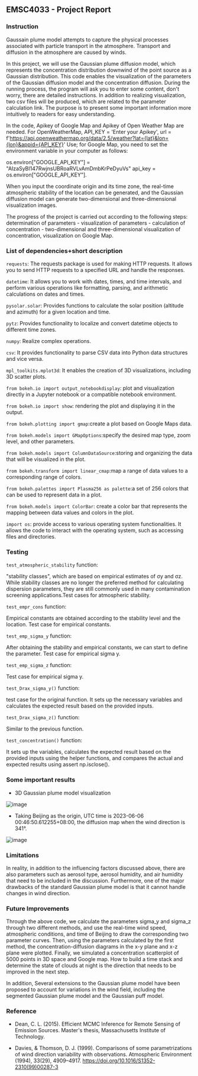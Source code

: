 ## EMSC4033 - Project Report

### Instruction

Gaussain plume model attempts to capture the physical processes associated with particle transport in the atmosphere. Transport and diffusion in the atmosphere are caused by winds.

In this project, we will use the Gaussian plume diffusion model, which represents the concentration distribution downwind of the point source as a Gaussian distribution. This code enables the visualization of the parameters of the Gaussian diffusion model and the concentration diffusion. During the running process, the program will ask you to enter some content, don't worry, there are detailed instructions. In addition to realizing visualization, two csv files will be produced, which are related to the parameter calculation link. The purpose is to present some important information more intuitively to readers for easy understanding.


In the code, Apikey of Google Map and Apikey of Open Weather Map are needed. For OpenWeatherMap, API_KEY = 'Enter your Apikey', url = f'https://api.openweathermap.org/data/2.5/weather?lat={lat}&lon={lon}&appid={API_KEY}' Use; for Google Map, you need to set the environment variable in your computer as follows: 

os.environ["GOOGLE_API_KEY"] = "AIzaSyBI147RwjnsUBRoaRVLvAmDmbKrPeDyuVs"           api_key = os.environ["GOOGLE_API_KEY"].


When you input the coordinate origin and its time zone, the real-time atmospheric stability of the location can be generated, and the Gaussian diffusion model can generate two-dimensional and three-dimensional visualization images.


The progress of the project is carried out according to the following steps: determination of parameters - visualization of parameters - calculation of concentration - two-dimensional and three-dimensional visualization of concentration, visualization on Google Map.

### List of dependencies+short description

`requests`: The requests package is used for making HTTP requests. It allows you to send HTTP requests to a specified URL and handle the responses.


`datetime`: It allows you to work with dates, times, and time intervals, and perform various operations like formatting, parsing, and arithmetic calculations on dates and times.


`pysolar.solar`: Provides functions to calculate the solar position (altitude and azimuth) for a given location and time. 


`pytz`: Provides functionality to localize and convert datetime objects to different time zones.


`numpy`: Realize complex operations.


`csv`: It provides functionality to parse CSV data into Python data structures and vice versa.


`mpl_toolkits.mplot3d`: It enables the creation of 3D visualizations, including 3D scatter plots.


`from bokeh.io import output_notebookdisplay`: plot and visualization directly in a Jupyter notebook or a compatible notebook environment.


`from bokeh.io import show`: rendering the plot and displaying it in the output.


`from bokeh.plotting import gmap`:create a plot based on Google Maps data.


`from bokeh.models import GMapOptions`:specify the desired map type, zoom level, and other parameters.


`from bokeh.models import ColumnDataSource`:storing and organizing the data that will be visualized in the plot.


`from bokeh.transform import linear_cmap`:map a range of data values to a corresponding range of colors.


`from bokeh.palettes import Plasma256 as palette`:a set of 256 colors that can be used to represent data in a plot.


`from bokeh.models import ColorBar`:  create a color bar that represents the mapping between data values and colors in the plot.


`import os`:  provide access to various operating system functionalities. It allows the code to interact with the operating system, such as accessing files and directories.

### Testing

`test_atmospheric_stability` function:


"stability classes", which are based on empirical estimates of σy and σz. While stability classes are no longer the preferred method for calculating dispersion parameters, they are still commonly used in many contamination screening applications.Test cases for atmospheric stability.


`test_empr_cons` function:


Empirical constants are obtained according to the stability level and the location. Test case for empirical constants.


`test_emp_sigma_y` function:


After obtaining the stability and empirical constants, we can start to define the parameter. Test case for empirical sigma y.


`test_emp_sigma_z` function:


Test case for empirical sigma y.


`test_Drax_sigma_y()` function:


test case for the original function. It sets up the necessary variables and calculates the expected result based on the provided inputs.


`test_Drax_sigma_z()` function:


Similar to the previous function.


`test_concentration()` function:


It sets up the variables, calculates the expected result based on the provided inputs using the helper functions, and compares the actual and expected results using assert np.isclose().


### Some important results
* 3D Gaussian plume model visualization


![image](https://github.com/MinxingFu/EMSC_4033_project/assets/129235714/25a734cb-9e61-42da-b845-2ebc8744aec8)


* Taking Beijing as the origin, UTC time is 2023-06-06 00:46:50.612255+08:00, the diffusion map when the wind direction is 341°.


![image](https://github.com/MinxingFu/EMSC_4033_project/assets/129235714/f86fee3a-28d4-43f9-8bc5-69605be1466f)

### Limitations


In reality, in addition to the influencing factors discussed above, there are also parameters such as aerosol type, aerosol humidity, and air humidity that need to be included in the discussion. Furthermore, one of the major drawbacks of the standard Gaussian plume model is that it cannot handle changes in wind direction. 


### Future Improvements	


Through the above code, we calculate the parameters sigma_y and sigma_z through two different methods, and use the real-time wind speed, atmospheric conditions, and time of Beijing to draw the corresponding two parameter curves. Then, using the parameters calculated by the first method, the concentration-diffusion diagrams in the x-y plane and x-z plane were plotted. Finally, we simulated a concentration scatterplot of 5000 points in 3D space and Google map. How to build a time stack and determine the state of clouds at night is the direction that needs to be improved in the next step. 


In addition, Several extensions to the Gaussian plume model have been proposed to account for variations in the wind field, including the segmented Gaussian plume model and the Gaussian puff model.


### Reference


* Dean, C. L. (2015). Efficient MCMC Inference for Remote Sensing of Emission Sources. Master's thesis, Massachusetts Institute of Technology.

* Davies, & Thomson, D. J. (1999). Comparisons of some parametrizations of wind direction variability with observations. Atmospheric Environment (1994), 33(29), 4909–4917. https://doi.org/10.1016/S1352-2310(99)00287-3
